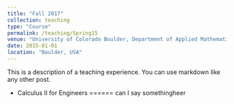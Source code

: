 ```yaml
---
title: "Fall 2017"
collection: teaching
type: "Course"
permalink: /teaching/Spring15
venue: "University of Colorado Boulder, Department of Applied Mathematics"
date: 2015-01-01
location: "Boulder, USA"
---
```


This is a description of a teaching experience. You can use markdown like any other post.

* Calculus II for Engineers
======
can I say somethingheer


